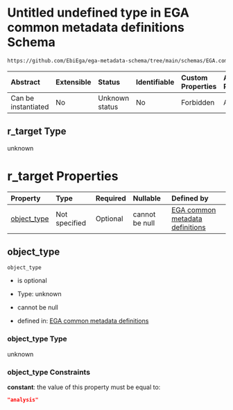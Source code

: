 # Untitled undefined type in EGA common metadata definitions Schema

```txt
https://github.com/EbiEga/ega-metadata-schema/tree/main/schemas/EGA.common-definitions.json#/definitions/r-target-analysis/properties/r_target
```



| Abstract            | Extensible | Status         | Identifiable | Custom Properties | Additional Properties | Access Restrictions | Defined In                                                                                           |
| :------------------ | :--------- | :------------- | :----------- | :---------------- | :-------------------- | :------------------ | :--------------------------------------------------------------------------------------------------- |
| Can be instantiated | No         | Unknown status | No           | Forbidden         | Allowed               | none                | [EGA.common-definitions.json\*](../../../schemas/EGA.common-definitions.json "open original schema") |

## r\_target Type

unknown

# r\_target Properties

| Property                     | Type          | Required | Nullable       | Defined by                                                                                                                                                                                                                                                                                               |
| :--------------------------- | :------------ | :------- | :------------- | :------------------------------------------------------------------------------------------------------------------------------------------------------------------------------------------------------------------------------------------------------------------------------------------------------- |
| [object\_type](#object_type) | Not specified | Optional | cannot be null | [EGA common metadata definitions](ega-12-definitions-relationship-target-analysis-properties-r_target-properties-object_type.md "https://github.com/EbiEga/ega-metadata-schema/tree/main/schemas/EGA.common-definitions.json#/definitions/r-target-analysis/properties/r_target/properties/object_type") |

## object\_type



`object_type`

*   is optional

*   Type: unknown

*   cannot be null

*   defined in: [EGA common metadata definitions](ega-12-definitions-relationship-target-analysis-properties-r_target-properties-object_type.md "https://github.com/EbiEga/ega-metadata-schema/tree/main/schemas/EGA.common-definitions.json#/definitions/r-target-analysis/properties/r_target/properties/object_type")

### object\_type Type

unknown

### object\_type Constraints

**constant**: the value of this property must be equal to:

```json
"analysis"
```

